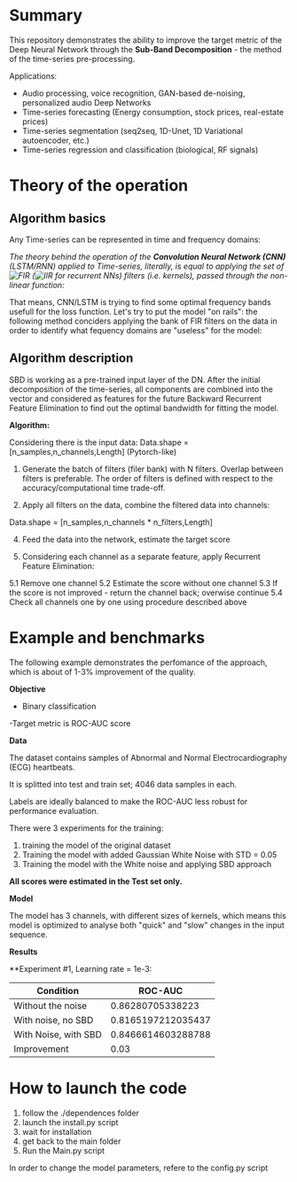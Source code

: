 # Summary

This repository demonstrates the ability to improve the target metric of the Deep Neural Network through the **Sub-Band Decomposition** - the method of the time-series pre-processing.

Applications:

* Audio processing, voice recognition, GAN-based de-noising, personalized audio Deep Networks
* Time-series forecasting (Energy consumption, stock prices, real-estate prices)
* Time-series segmentation (seq2seq, 1D-Unet, 1D Variational autoencoder, etc.)
* Time-series regression and classification (biological, RF signals)

# Theory of the operation

## Algorithm basics

Any Time-series can be represented in time and frequency domains:



_The theory behind the operation of the **Convolution Neural Network (CNN)** (LSTM/RNN) applied to Time-series, literally, is equal to applying the set of ![FIR](https://en.wikipedia.org/wiki/Finite_impulse_response) (![IIR](https://en.wikipedia.org/wiki/Infinite_impulse_response) for recurrent NNs) filters (i.e. kernels), passed through the non-linear function:_



That means, CNN/LSTM is trying to find some optimal frequency bands usefull for the loss function. Let's try to put the model "on rails": the following method conciders applying the bank of FIR filters on the data in order to identify what fequency domains are "useless" for the model:




## Algorithm description

SBD is working as a pre-trained input layer of the DN. After the initial decomposition of the time-series, all components are combined into the vector and considered as features for the future Backward Recurrent Feature Elimination to find out the optimal bandwidth for fitting the model.

**Algorithm:**

Considering there is the input data: 
Data.shape = [n_samples,n_channels,Length] (Pytorch-like)

1. Generate the batch of filters (filer bank) with N filters. Overlap between filters is preferable. The order of filters is defined with respect to the accuracy/computational time trade-off. 

2. Apply all filters on the data, combine the filtered data into channels:

Data.shape = [n_samples,n_channels * n_filters,Length]

4. Feed the data into the network, estimate the target score

5. Considering each channel as a separate feature, apply Recurrent Feature Elimination:
  
  5.1 Remove one channel
  5.2 Estimate the score without one channel
  5.3 If the score is not improved - return the channel back; overwise continue
  5.4 Check all channels one by one using procedure described above


# Example and benchmarks

The following example demonstrates the perfomance of the approach, which is about of 1-3% improvement of the quality.


**Objective**

- Binary classification

-Target metric is ROC-AUC score


**Data**

The dataset contains samples of Abnormal and Normal Electrocardiography (ECG) heartbeats.

It is splitted into test and train set; 4046 data samples in each. 

Labels are ideally balanced to make the ROC-AUC less robust for performance evaluation.

There were 3 experiments for the training:
1. training the model of the original dataset
2. Training the model with added Gaussian White Noise with STD = 0.05
3. Training the model with the White noise and applying SBD approach

**All scores were estimated in the Test set only.**

**Model**

The model has 3 channels, with different sizes of kernels, which means this model is optimized to analyse both "quick" and "slow" changes in the input sequence.




**Results**

**Experiment #1, Learning rate = 1e-3:

| Condition             | ROC-AUC             |
| --------------------- | ------------------- |
| Without the noise     | 0.86280705338223    |
| With noise, no SBD    | 0.8165197212035437  |
| With Noise, with SBD  | 0.8466614603288788  |
| Improvement           | 0.03                | 


# How to launch the code

1. follow the ./dependences folder
2. launch the install.py script
3. wait for installation
3. get back to the main folder
4. Run the Main.py script

In order to change the model parameters, refere to the config.py script
